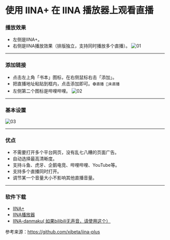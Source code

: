 # 使用 IINA+ 在 IINA 播放器上观看直播
### 播放效果
* 左侧是IINA+。
* 右侧是IINA播放效果（排版独立，支持同时播放多个直播）。
![01](file01/01.png)

---
### 添加链接
* 点击左上角「书本」图标，在右侧鼠标右击「添加」。
* 把直播地址粘贴到框内，点击添加即可。`🟢直播 🔴未直播`
* 左侧第二个图标是哔哩哔哩。
![02](file01/02.png)

---
### 基本设置
![03](file01/03.png)

---
### 优点
* 不需要打开多个平台网页，没有乱七八糟的页面广告。
* 自动选择最高清晰度。
* 支持斗鱼、虎牙、企鹅电竞、哔哩哔哩、YouTube等。
* 支持多个直播同时打开。
* 调节某一个音量大小不影响其他直播音量。

---
### 软件下载
* [IINA+](https://github.com/xjbeta/iina-plus/releases  )
* [IINA播放器](https://www.iina.io/)
* [IINA-danmaku( 如果bilibili无声音，请使用这个）](https://github.com/xjbeta/iina-danmaku/releases)

参考来源：https://github.com/xjbeta/iina-plus
